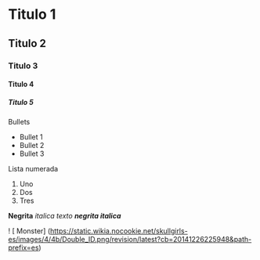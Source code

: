 # Titulo 1
## Titulo 2
### Titulo 3
#### Titulo 4
##### Titulo 5 

Bullets
* Bullet 1
* Bullet 2
* Bullet 3

Lista numerada 
1. Uno
2. Dos
3. Tres

**Negrita**
_italica texto_
***negrita italica*** 

! [ Monster] (https://static.wikia.nocookie.net/skullgirls-es/images/4/4b/Double_ID.png/revision/latest?cb=20141226225948&path-prefix=es) 
